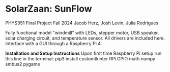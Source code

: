 # SolarZaan: SunFlow
PHYS351 Final Project Fall 2024
Jacob Herz, Josh Levin, Julia Rodrigues

Fully functional model "windmill" with LEDs, stepper motor, USB speaker, solar charging circuit, and temperature sensor. All drivers are included here.
Interface with a GUI through a Raspberry Pi 4.

**Installation and Setup Instructions**
Upon first time Raspberry Pi setup run this line in the terminal:
pip3 install customtkinter RPi.GPIO math numpy smbus2 pygame


